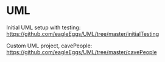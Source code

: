 # UML


Initial UML setup with testing:
https://github.com/eagleEggs/UML/tree/master/initialTesting


Custom UML project, cavePeople:
https://github.com/eagleEggs/UML/tree/master/cavePeople



